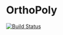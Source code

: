 # OrthoPoly

[![Build Status](https://travis-ci.org/jagot/OrthoPoly.jl.svg?branch=master)](https://travis-ci.org/jagot/OrthoPoly.jl)
